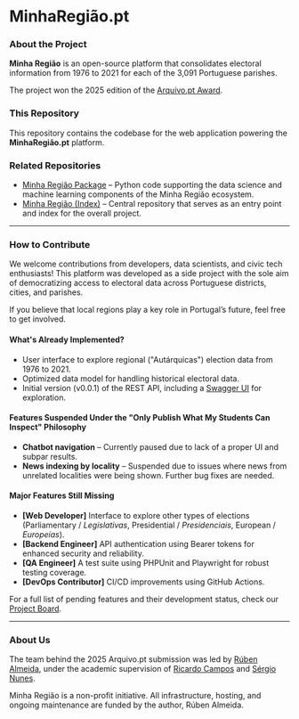 # MinhaRegião.pt

### About the Project

**Minha Região** is an open-source platform that consolidates electoral information from 1976 to 2021 for each of the 3,091 Portuguese parishes.

The project won the 2025 edition of the [Arquivo.pt Award](https://sobre.arquivo.pt/pt/conheca-os-vencedores-do-premio-arquivo-pt-2025/).

### This Repository

This repository contains the codebase for the web application powering the **MinhaRegião.pt** platform.

### Related Repositories

* [Minha Região Package](https://github.com/arubenruben/minha-regiao-package) – Python code supporting the data science and machine learning components of the Minha Região ecosystem.
* [Minha Região (Index)](https://github.com/arubenruben/minha-regiao) – Central repository that serves as an entry point and index for the overall project.

---

### How to Contribute

We welcome contributions from developers, data scientists, and civic tech enthusiasts! This platform was developed as a side project with the sole aim of democratizing access to electoral data across Portuguese districts, cities, and parishes.

If you believe that local regions play a key role in Portugal’s future, feel free to get involved.

#### What's Already Implemented?

* User interface to explore regional ("Autárquicas") election data from 1976 to 2021.
* Optimized data model for handling historical electoral data.
* Initial version (v0.0.1) of the REST API, including a [Swagger UI](#) for exploration.

#### Features Suspended Under the "Only Publish What My Students Can Inspect" Philosophy

* **Chatbot navigation** – Currently paused due to lack of a proper UI and subpar results.
* **News indexing by locality** – Suspended due to issues where news from unrelated localities were being shown. Further bug fixes are needed.

#### Major Features Still Missing

* **\[Web Developer]** Interface to explore other types of elections (Parliamentary / *Legislativas*, Presidential / *Presidenciais*, European / *Europeias*).
* **\[Backend Engineer]** API authentication using Bearer tokens for enhanced security and reliability.
* **\[QA Engineer]** A test suite using PHPUnit and Playwright for robust testing coverage.
* **\[DevOps Contributor]** CI/CD improvements using GitHub Actions.

For a full list of pending features and their development status, check our [Project Board](https://github.com/users/arubenruben/projects/10).

---

### About Us

The team behind the 2025 Arquivo.pt submission was led by [Rúben Almeida](https://www.linkedin.com/in/almeida-ruben/), under the academic supervision of [Ricardo Campos](https://www.di.ubi.pt/~rcampos/) and [Sérgio Nunes](https://sigarra.up.pt/feup/pt/func_geral.formview?p_codigo=310021).

Minha Região is a non-profit initiative. All infrastructure, hosting, and ongoing maintenance are funded by the author, Rúben Almeida.